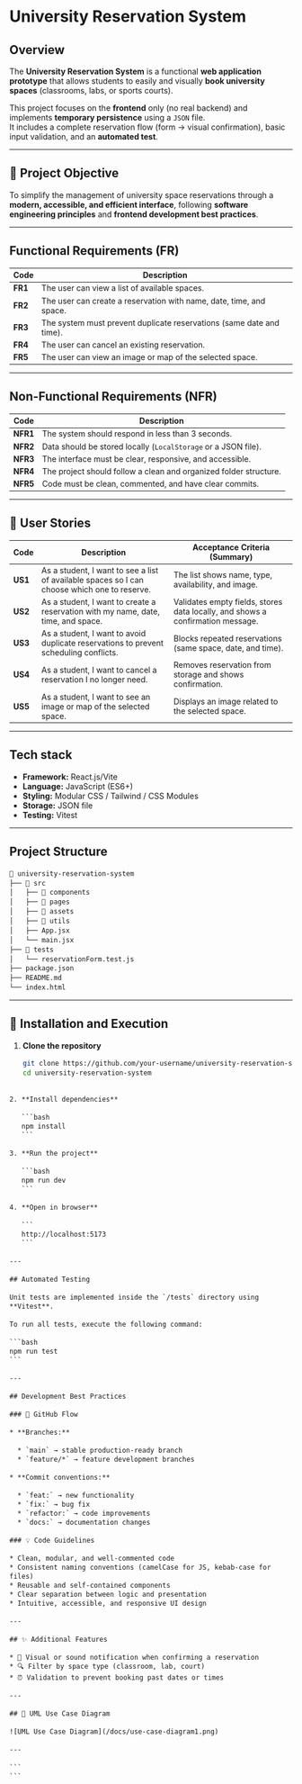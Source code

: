 # University Reservation System

## Overview

The **University Reservation System** is a functional **web application prototype** that allows students to easily and visually **book university spaces** (classrooms, labs, or sports courts).  

This project focuses on the **frontend** only (no real backend) and implements **temporary persistence** using a `JSON` file.  
It includes a complete reservation flow (form → visual confirmation), basic input validation, and an **automated test**.

---

## 🎯 Project Objective

To simplify the management of university space reservations through a **modern, accessible, and efficient interface**, following **software engineering principles** and **frontend development best practices**.

---

## Functional Requirements (FR)

| Code | Description |
|------|--------------|
| **FR1** | The user can view a list of available spaces. |
| **FR2** | The user can create a reservation with name, date, time, and space. |
| **FR3** | The system must prevent duplicate reservations (same date and time). |
| **FR4** | The user can cancel an existing reservation. |
| **FR5** | The user can view an image or map of the selected space. |

---

## Non-Functional Requirements (NFR)

| Code | Description |
|------|--------------|
| **NFR1** | The system should respond in less than 3 seconds. |
| **NFR2** | Data should be stored locally (`LocalStorage` or a JSON file). |
| **NFR3** | The interface must be clear, responsive, and accessible. |
| **NFR4** | The project should follow a clean and organized folder structure. |
| **NFR5** | Code must be clean, commented, and have clear commits. |

---

## 👥 User Stories

| Code | Description | Acceptance Criteria (Summary) |
|------|--------------|-------------------------------|
| **US1** | As a student, I want to see a list of available spaces so I can choose which one to reserve. | The list shows name, type, availability, and image. |
| **US2** | As a student, I want to create a reservation with my name, date, time, and space. | Validates empty fields, stores data locally, and shows a confirmation message. |
| **US3** | As a student, I want to avoid duplicate reservations to prevent scheduling conflicts. | Blocks repeated reservations (same space, date, and time). |
| **US4** | As a student, I want to cancel a reservation I no longer need. | Removes reservation from storage and shows confirmation. |
| **US5** | As a student, I want to see an image or map of the selected space. | Displays an image related to the selected space. |

---

## Tech stack

- **Framework:** React.js/Vite  
- **Language:** JavaScript (ES6+)  
- **Styling:** Modular CSS / Tailwind / CSS Modules  
- **Storage:** JSON file  
- **Testing:** Vitest  

---

## Project Structure

```bash
📂 university-reservation-system
├── 📁 src
│   ├── 📁 components
│   ├── 📁 pages
│   ├── 📁 assets
│   ├── 📁 utils
│   ├── App.jsx
│   └── main.jsx
├── 📁 tests
│   └── reservationForm.test.js
├── package.json
├── README.md
└── index.html
```
---

## 🚀 Installation and Execution

1. **Clone the repository**
   ```bash
   git clone https://github.com/your-username/university-reservation-system.git
   cd university-reservation-system
````

2. **Install dependencies**

   ```bash
   npm install
   ```

3. **Run the project**

   ```bash
   npm run dev
   ```

4. **Open in browser**

   ```
   http://localhost:5173
   ```

---

## Automated Testing

Unit tests are implemented inside the `/tests` directory using **Vitest**.

To run all tests, execute the following command:

```bash
npm run test
```

---

## Development Best Practices

### 🔁 GitHub Flow

* **Branches:**

  * `main` → stable production-ready branch
  * `feature/*` → feature development branches

* **Commit conventions:**

  * `feat:` → new functionality
  * `fix:` → bug fix
  * `refactor:` → code improvements
  * `docs:` → documentation changes

### 💡 Code Guidelines

* Clean, modular, and well-commented code
* Consistent naming conventions (camelCase for JS, kebab-case for files)
* Reusable and self-contained components
* Clear separation between logic and presentation
* Intuitive, accessible, and responsive UI design

---

## ✨ Additional Features

* 🔔 Visual or sound notification when confirming a reservation
* 🔍 Filter by space type (classroom, lab, court)
* ⏰ Validation to prevent booking past dates or times

---

## 🧾 UML Use Case Diagram

![UML Use Case Diagram](/docs/use-case-diagram1.png)

---

```
```